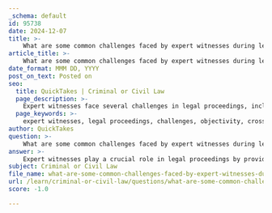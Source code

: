 ```yaml
---
_schema: default
id: 95738
date: 2024-12-07
title: >-
    What are some common challenges faced by expert witnesses during legal proceedings?
article_title: >-
    What are some common challenges faced by expert witnesses during legal proceedings?
date_format: MMM DD, YYYY
post_on_text: Posted on
seo:
  title: QuickTakes | Criminal or Civil Law
  page_description: >-
    Expert witnesses face several challenges in legal proceedings, including maintaining objectivity, dealing with cross-examination pressure, addressing compensation bias concerns, explaining complex subject matter, adhering to legal standards like the Daubert standard, navigating conflicts with legal teams, recognizing the limitations of their testimony, and managing time constraints.
  page_keywords: >-
    expert witnesses, legal proceedings, challenges, objectivity, cross-examination, bias, compensation, complexity, Daubert standard, conflicts, testimony limitations, time constraints
author: QuickTakes
question: >-
    What are some common challenges faced by expert witnesses during legal proceedings?
answer: >-
    Expert witnesses play a crucial role in legal proceedings by providing specialized knowledge and professional opinions that assist courts in making informed decisions. However, they face several common challenges during these proceedings:\n\n1. **Maintaining Objectivity**: One of the primary challenges for expert witnesses is the need to remain objective. They must provide unbiased opinions based on their expertise, even when their findings may not align with the interests of the party that retained them. This can be particularly difficult in contentious cases where emotions run high.\n\n2. **Cross-Examination Pressure**: Expert witnesses often experience anxiety about being cross-examined. They may fear being challenged on their qualifications or the validity of their opinions. Effective cross-examination can undermine their credibility, making it essential for them to prepare thoroughly and respond calmly to aggressive questioning.\n\n3. **Bias and Compensation Concerns**: Opposing counsel frequently scrutinizes expert witnesses for potential biases, particularly regarding their compensation. Questions about whether their financial incentives might influence their testimony can lead to challenges in establishing credibility.\n\n4. **Complexity of Subject Matter**: The intricate nature of the subjects they testify about can pose a challenge. Expert witnesses must be able to explain complex concepts in a way that is understandable to judges and juries, who may not have specialized knowledge in the field.\n\n5. **Adherence to Legal Standards**: Expert witnesses must navigate legal standards such as the Daubert standard, which governs the admissibility of expert testimony. They need to ensure that their methodologies are scientifically valid and accepted within their field, which can be a significant hurdle.\n\n6. **Conflicts with Legal Teams**: Disagreements may arise between expert witnesses and the attorneys who retain them. These conflicts can stem from differences in opinion regarding the interpretation of evidence or the strategy for presenting testimony, which can complicate the expert's role.\n\n7. **Limitations of Testimony**: Expert witnesses must also be aware of the limitations of their testimony. They need to communicate clearly what their expertise allows them to conclude and what remains outside their purview, as failing to do so can lead to misinterpretations by the court.\n\n8. **Time Constraints**: The legal process can be time-consuming, and expert witnesses may find themselves waiting for extended periods before testifying. This can lead to frustration and may affect their performance when they finally take the stand.\n\nThese challenges highlight the importance of preparation, clear communication, and a strong understanding of both the legal and scientific aspects of their testimony for expert witnesses.
subject: Criminal or Civil Law
file_name: what-are-some-common-challenges-faced-by-expert-witnesses-during-legal-proceedings.md
url: /learn/criminal-or-civil-law/questions/what-are-some-common-challenges-faced-by-expert-witnesses-during-legal-proceedings
score: -1.0

---
```


&nbsp;